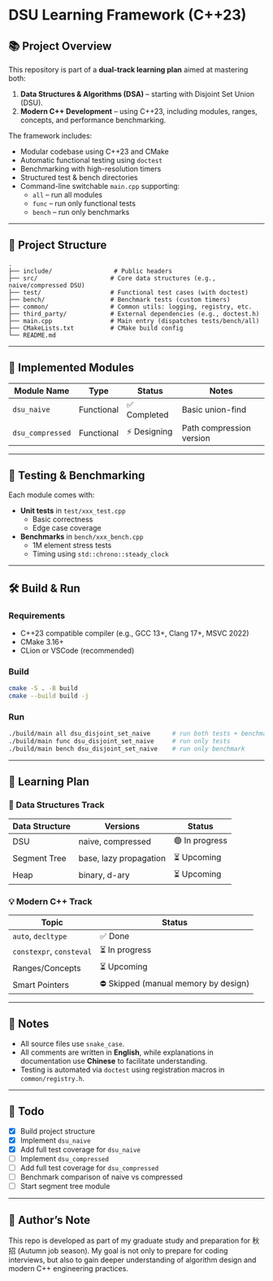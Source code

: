 # DSU Learning Framework (C++23)

## 📚 Project Overview

This repository is part of a **dual-track learning plan** aimed at mastering both:

1. **Data Structures & Algorithms (DSA)** – starting with Disjoint Set Union (DSU).
2. **Modern C++ Development** – using C++23, including modules, ranges, concepts, and performance benchmarking.

The framework includes:
- Modular codebase using C++23 and CMake
- Automatic functional testing using `doctest`
- Benchmarking with high-resolution timers
- Structured test & bench directories
- Command-line switchable `main.cpp` supporting:
    - `all` – run all modules
    - `func` – run only functional tests
    - `bench` – run only benchmarks

---

## 📂 Project Structure

```
.
├── include/                 # Public headers
├── src/                    # Core data structures (e.g., naive/compressed DSU)
├── test/                   # Functional test cases (with doctest)
├── bench/                  # Benchmark tests (custom timers)
├── common/                 # Common utils: logging, registry, etc.
├── third_party/            # External dependencies (e.g., doctest.h)
├── main.cpp                # Main entry (dispatches tests/bench/all)
├── CMakeLists.txt          # CMake build config
└── README.md
```

---

## 🧪 Implemented Modules

| Module Name                  | Type         | Status       | Notes                      |
|-----------------------------|--------------|--------------|----------------------------|
| `dsu_naive`                 | Functional   | ✅ Completed | Basic union-find           |
| `dsu_compressed`            | Functional   | ⚡ Designing | Path compression version   |

---

## 🧪 Testing & Benchmarking

Each module comes with:

- **Unit tests** in `test/xxx_test.cpp`
    - Basic correctness
    - Edge case coverage
- **Benchmarks** in `bench/xxx_bench.cpp`
    - 1M element stress tests
    - Timing using `std::chrono::steady_clock`

---

## 🛠️ Build & Run

### Requirements

- C++23 compatible compiler (e.g., GCC 13+, Clang 17+, MSVC 2022)
- CMake 3.16+
- CLion or VSCode (recommended)

### Build

```bash
cmake -S . -B build
cmake --build build -j
```

### Run

```bash
./build/main all dsu_disjoint_set_naive      # run both tests + benchmarks
./build/main func dsu_disjoint_set_naive     # run only tests
./build/main bench dsu_disjoint_set_naive    # run only benchmark
```

---

## 🔬 Learning Plan

### 📀 Data Structures Track

| Data Structure | Versions               | Status         |
|----------------|------------------------|----------------|
| DSU            | naive, compressed      | 🟢 In progress |
| Segment Tree   | base, lazy propagation | ⏳ Upcoming    |
| Heap           | binary, d-ary          | ⏳ Upcoming    |

### 💡 Modern C++ Track

| Topic         | Status         |
|---------------|----------------|
| `auto`, `decltype` | ✅ Done        |
| `constexpr`, `consteval` | ⏳ In progress |
| Ranges/Concepts | ⏳ Upcoming    |
| Smart Pointers | ⛔ Skipped (manual memory by design) |

---

## 📓 Notes

- All source files use `snake_case`.
- All comments are written in **English**, while explanations in documentation use **Chinese** to facilitate understanding.
- Testing is automated via `doctest` using registration macros in `common/registry.h`.

---

## 📍 Todo

- [x] Build project structure
- [x] Implement `dsu_naive`
- [x] Add full test coverage for `dsu_naive`
- [ ] Implement `dsu_compressed`
- [ ] Add full test coverage for `dsu_compressed`
- [ ] Benchmark comparison of naive vs compressed
- [ ] Start segment tree module

---

## 🧠 Author’s Note

This repo is developed as part of my graduate study and preparation for 秋招 (Autumn job season). My goal is not only to prepare for coding interviews, but also to gain deeper understanding of algorithm design and modern C++ engineering practices.
